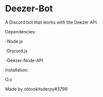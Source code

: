 # Deezer-Bot
A Discord bot that works with the Deezer API.


Dependencies:

-Node.js

-Discord.js

-Deezer-Node-API

Installation:

O.o


Made by ohlookitsderpy#3799

